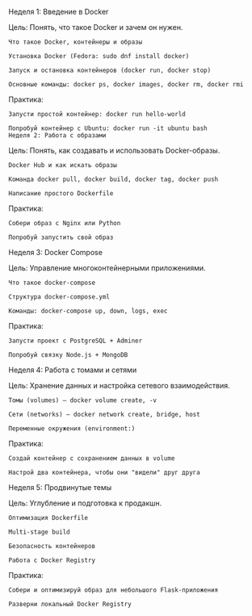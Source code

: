 Неделя 1: Введение в Docker

Цель: Понять, что такое Docker и зачем он нужен.

    Что такое Docker, контейнеры и образы

    Установка Docker (Fedora: sudo dnf install docker)

    Запуск и остановка контейнеров (docker run, docker stop)

    Основные команды: docker ps, docker images, docker rm, docker rmi

Практика:

    Запусти простой контейнер: docker run hello-world

    Попробуй контейнер с Ubuntu: docker run -it ubuntu bash
    Неделя 2: Работа с образами

Цель: Понять, как создавать и использовать Docker-образы.

    Docker Hub и как искать образы

    Команда docker pull, docker build, docker tag, docker push

    Написание простого Dockerfile

Практика:

    Собери образ с Nginx или Python

    Попробуй запустить свой образ

Неделя 3: Docker Compose

Цель: Управление многоконтейнерными приложениями.

    Что такое docker-compose

    Структура docker-compose.yml

    Команды: docker-compose up, down, logs, exec

Практика:

    Запусти проект с PostgreSQL + Adminer

    Попробуй связку Node.js + MongoDB

Неделя 4: Работа с томами и сетями

Цель: Хранение данных и настройка сетевого взаимодействия.

    Томы (volumes) — docker volume create, -v

    Сети (networks) — docker network create, bridge, host

    Переменные окружения (environment:)

Практика:

    Создай контейнер с сохранением данных в volume

    Настрой два контейнера, чтобы они "видели" друг друга

Неделя 5: Продвинутые темы

Цель: Углубление и подготовка к продакшн.

    Оптимизация Dockerfile

    Multi-stage build

    Безопасность контейнеров

    Работа с Docker Registry

Практика:

    Собери и оптимизируй образ для небольшого Flask-приложения

    Разверни локальный Docker Registry

